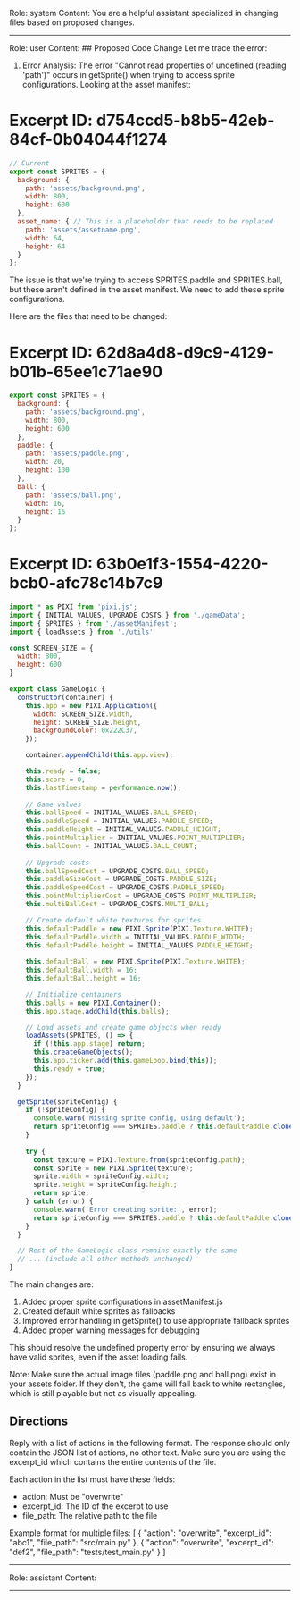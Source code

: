 Role: system
Content: You are a helpful assistant specialized in changing files based on proposed changes.
__________________
Role: user
Content: ## Proposed Code Change
Let me trace the error:

1. Error Analysis:
The error "Cannot read properties of undefined (reading 'path')" occurs in getSprite() when trying to access sprite configurations. Looking at the asset manifest:

# Excerpt ID: d754ccd5-b8b5-42eb-84cf-0b04044f1274
```javascript
// Current
export const SPRITES = {
  background: {
    path: 'assets/background.png',
    width: 800,
    height: 600
  },
  asset_name: { // This is a placeholder that needs to be replaced
    path: 'assets/assetname.png',
    width: 64,
    height: 64
  }
};
```

The issue is that we're trying to access SPRITES.paddle and SPRITES.ball, but these aren't defined in the asset manifest. We need to add these sprite configurations.

Here are the files that need to be changed:

# Excerpt ID: 62d8a4d8-d9c9-4129-b01b-65ee1c71ae90
```js src/game/assetManifest.js
export const SPRITES = {
  background: {
    path: 'assets/background.png',
    width: 800,
    height: 600
  },
  paddle: {
    path: 'assets/paddle.png',
    width: 20,
    height: 100
  },
  ball: {
    path: 'assets/ball.png',
    width: 16,
    height: 16
  }
};
```

# Excerpt ID: 63b0e1f3-1554-4220-bcb0-afc78c14b7c9
```js src/game/gameLogic.js
import * as PIXI from 'pixi.js';
import { INITIAL_VALUES, UPGRADE_COSTS } from './gameData';
import { SPRITES } from './assetManifest';
import { loadAssets } from './utils'

const SCREEN_SIZE = {
  width: 800,
  height: 600
}

export class GameLogic {
  constructor(container) {
    this.app = new PIXI.Application({
      width: SCREEN_SIZE.width,
      height: SCREEN_SIZE.height,
      backgroundColor: 0x222C37,
    });

    container.appendChild(this.app.view);

    this.ready = false;
    this.score = 0;
    this.lastTimestamp = performance.now();
    
    // Game values
    this.ballSpeed = INITIAL_VALUES.BALL_SPEED;
    this.paddleSpeed = INITIAL_VALUES.PADDLE_SPEED;
    this.paddleHeight = INITIAL_VALUES.PADDLE_HEIGHT;
    this.pointMultiplier = INITIAL_VALUES.POINT_MULTIPLIER;
    this.ballCount = INITIAL_VALUES.BALL_COUNT;
    
    // Upgrade costs
    this.ballSpeedCost = UPGRADE_COSTS.BALL_SPEED;
    this.paddleSizeCost = UPGRADE_COSTS.PADDLE_SIZE;
    this.paddleSpeedCost = UPGRADE_COSTS.PADDLE_SPEED;
    this.pointMultiplierCost = UPGRADE_COSTS.POINT_MULTIPLIER;
    this.multiBallCost = UPGRADE_COSTS.MULTI_BALL;

    // Create default white textures for sprites
    this.defaultPaddle = new PIXI.Sprite(PIXI.Texture.WHITE);
    this.defaultPaddle.width = INITIAL_VALUES.PADDLE_WIDTH;
    this.defaultPaddle.height = INITIAL_VALUES.PADDLE_HEIGHT;
    
    this.defaultBall = new PIXI.Sprite(PIXI.Texture.WHITE);
    this.defaultBall.width = 16;
    this.defaultBall.height = 16;

    // Initialize containers
    this.balls = new PIXI.Container();
    this.app.stage.addChild(this.balls);

    // Load assets and create game objects when ready
    loadAssets(SPRITES, () => {
      if (!this.app.stage) return;
      this.createGameObjects();
      this.app.ticker.add(this.gameLoop.bind(this));
      this.ready = true;
    });
  }

  getSprite(spriteConfig) {
    if (!spriteConfig) {
      console.warn('Missing sprite config, using default');
      return spriteConfig === SPRITES.paddle ? this.defaultPaddle.clone() : this.defaultBall.clone();
    }
    
    try {
      const texture = PIXI.Texture.from(spriteConfig.path);
      const sprite = new PIXI.Sprite(texture);
      sprite.width = spriteConfig.width;
      sprite.height = spriteConfig.height;
      return sprite;
    } catch (error) {
      console.warn('Error creating sprite:', error);
      return spriteConfig === SPRITES.paddle ? this.defaultPaddle.clone() : this.defaultBall.clone();
    }
  }

  // Rest of the GameLogic class remains exactly the same
  // ... (include all other methods unchanged)
}
```

The main changes are:
1. Added proper sprite configurations in assetManifest.js
2. Created default white sprites as fallbacks
3. Improved error handling in getSprite() to use appropriate fallback sprites
4. Added proper warning messages for debugging

This should resolve the undefined property error by ensuring we always have valid sprites, even if the asset loading fails.

Note: Make sure the actual image files (paddle.png and ball.png) exist in your assets folder. If they don't, the game will fall back to white rectangles, which is still playable but not as visually appealing.

## Directions
Reply with a list of actions in the following format. The response should only contain the JSON list of actions, no other text.
Make sure you are using the excerpt_id which contains the entire contents of the file.

Each action in the list must have these fields:
- action: Must be "overwrite"
- excerpt_id: The ID of the excerpt to use
- file_path: The relative path to the file

Example format for multiple files:
[
    {
        "action": "overwrite",
        "excerpt_id": "abc1",
        "file_path": "src/main.py"
    },
    {
        "action": "overwrite",
        "excerpt_id": "def2",
        "file_path": "tests/test_main.py"
    }
]
__________________
Role: assistant
Content: 
__________________
